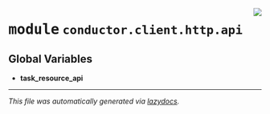 <!-- markdownlint-disable -->

<a href="../src/conductor/client/http/api/__init__.py"><img align="right" style="float:right;" src="https://img.shields.io/badge/-source-cccccc?style=flat-square"></a>

# <kbd>module</kbd> `conductor.client.http.api`




**Global Variables**
---------------
- **task_resource_api**




---

_This file was automatically generated via [lazydocs](https://github.com/ml-tooling/lazydocs)._
